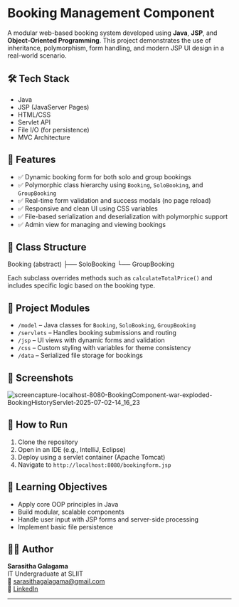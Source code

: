 # Booking Management Component

A modular web-based booking system developed using **Java**, **JSP**, and **Object-Oriented Programming**. This project demonstrates the use of inheritance, polymorphism, form handling, and modern JSP UI design in a real-world scenario.

## 🛠️ Tech Stack

- Java
- JSP (JavaServer Pages)
- HTML/CSS
- Servlet API
- File I/O (for persistence)
- MVC Architecture

## 📌 Features

- ✅ Dynamic booking form for both solo and group bookings
- ✅ Polymorphic class hierarchy using `Booking`, `SoloBooking`, and `GroupBooking`
- ✅ Real-time form validation and success modals (no page reload)
- ✅ Responsive and clean UI using CSS variables
- ✅ File-based serialization and deserialization with polymorphic support
- ✅ Admin view for managing and viewing bookings

## 🧱 Class Structure
Booking (abstract)
├── SoloBooking
└── GroupBooking


Each subclass overrides methods such as `calculateTotalPrice()` and includes specific logic based on the booking type.

## 📁 Project Modules

- `/model` – Java classes for `Booking`, `SoloBooking`, `GroupBooking`
- `/servlets` – Handles booking submissions and routing
- `/jsp` – UI views with dynamic forms and validation
- `/css` – Custom styling with variables for theme consistency
- `/data` – Serialized file storage for bookings

## 📸 Screenshots

![screencapture-localhost-8080-BookingComponent-war-exploded-BookingHistoryServlet-2025-07-02-14_16_23](https://github.com/user-attachments/assets/b6c4f778-ba46-48d7-bacc-5d6dd225fa92)


## 🚀 How to Run

1. Clone the repository
2. Open in an IDE (e.g., IntelliJ, Eclipse)
3. Deploy using a servlet container (Apache Tomcat)
4. Navigate to `http://localhost:8080/bookingform.jsp`

## 📖 Learning Objectives

- Apply core OOP principles in Java
- Build modular, scalable components
- Handle user input with JSP forms and server-side processing
- Implement basic file persistence

## 🙋‍♂️ Author

**Sarasitha Galagama**  
IT Undergraduate at SLIIT  
📧 sarasithagalagama@gmail.com  
🔗 [LinkedIn]([https://www.linkedin.com/in/your-profile](https://www.linkedin.com/in/sarasitha-galagama/))

---

